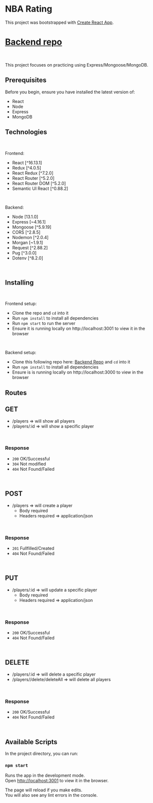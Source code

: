 # NBA Rating

This project was bootstrapped with [Create React App](https://github.com/facebook/create-react-app).
<br/>

# [Backend repo](https://github.com/valentinem1/ExpressAPI)
<br />

This project focuses on practicing using Express/Mongoose/MongoDB.

## Prerequisites
Before you begin, ensure you have installed the latest version of:
- React
- Node
- Express
- MongoDB

## Technologies
<br/>

Frontend:
- React [^16.13.1]
- Redux [^4.0.5]
- React Redux [^7.2.0]
- React Router [^5.2.0]
- React Router DOM [^5.2.0]
- Semantic UI React [^0.88.2]
<br />

Backend:
- Node [13.1.0]
- Express [~4.16.1]
- Mongoose [^5.9.19]
- CORS [^2.8.5]
- Nodemon [^2.0.4]
- Morgan [~1.9.1]
- Request [^2.88.2]
- Pug [^3.0.0]
- Dotenv [^8.2.0]
<br />

## Installing
<br/>

Frontend setup:
- Clone the repo and `cd` into it
- Run `npm install` to install all dependencies
- Run `npm start` to run the server
- Ensure it is running locally on http://localhost:3001 to view it in the browser
<br/>

Backend setup:
- Clone this following repo here: [Backend Repo](https://github.com/valentinem1/ExpressAPI) and `cd` into it
- Run `npm install` to install all dependencies
- Ensure is is running locally on http://localhost:3000 to view in the browser

## Routes
## GET
- /players => will show all players
- /players/:id => will show a specific player
<br />

### Response
- `200` OK/Successful
- `304` Not modified
- `404` Not Found/Failed
<br />

## POST
- /players => will create a player
    - Body required
    - Headers required => application/json
<br />

### Response
- `201` Fullfilled/Created
- `404` Not Found/Failed
<br />

## PUT
- /players/:id => will update a specific player
    - Body required
    - Headers required => application/json
<br />

### Response
- `200` OK/Successful
- `404` Not Found/Failed
<br />

## DELETE
- /players/:id => will delete a specific player
- /players//delete/deleteAll => will delete all players
<br />

### Response
- `200` OK/Successful
- `404` Not Found/Failed
<br />

## Available Scripts

In the project directory, you can run:

### `npm start`

Runs the app in the development mode.<br />
Open [http://localhost:3001](http://localhost:3001) to view it in the browser.

The page will reload if you make edits.<br />
You will also see any lint errors in the console.
